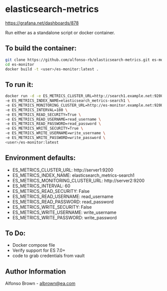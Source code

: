 # elasticsearch-metrics

https://grafana.net/dashboards/878

Run either as a standalone script or docker container.

## To build the container:

```bash
git clone https://github.com/alfonso-rb/elasticsearch-metrics.git es-monitor
cd es-monitor
docker build -t <user>/es-monitor:latest .
```

## To run it:

```bash
docker run -d -e ES_METRICS_CLUSTER_URL=http://search1.example.net:9200 \
-e ES_METRICS_INDEX_NAME=elasticsearch_metrics-search1 \
-e ES_METRICS_MONITORING_CLUSTER_URL=http://es-monitor.example.net:9200 \
-e ES_METRICS_INTERVAL=180 \
-e ES_METRICS_READ_SECURITY=True \
-e ES_METRICS_READ_USERNAME=read_username \
-e ES_METRICS_READ_PASSWORD=read_password \
-e ES_METRICS_WRITE_SECURITY=True \
-e ES_METRICS_WRITE_USERNAME=write_username \
-e ES_METRICS_WRITE_PASSWORD=write_password \
<user>/es-monitor:latest
```

## Environment defaults:

- ES_METRICS_CLUSTER_URL: http://server1:9200
- ES_METRICS_INDEX_NAME: elasticsearch_metrics-search1
- ES_METRICS_MONITORING_CLUSTER_URL: http://server2:9200
- ES_METRICS_INTERVAL: 60
- ES_METRICS_READ_SECURITY: False
- ES_METRICS_READ_USERNAME: read_username
- ES_METRICS_READ_PASSWORD: read_password
- ES_METRICS_WRITE_SECURITY: False
- ES_METRICS_WRITE_USERNAME: write_username
- ES_METRICS_WRITE_PASSWORD: write_password

## To Do:
- Docker compose file
- Verify support for ES 7.0+
- code to grab credentials from vault

## Author Information
Alfonso Brown - albrown@ea.com